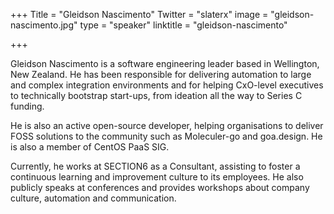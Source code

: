 +++
Title = "Gleidson Nascimento"
Twitter = "slaterx"
image = "gleidson-nascimento.jpg"
type = "speaker"
linktitle = "gleidson-nascimento"

+++

Gleidson Nascimento is a software engineering leader based in Wellington, New Zealand. He has been responsible for delivering automation to large and complex integration environments and for helping CxO-level executives to technically bootstrap start-ups, from ideation all the way to Series C funding.

He is also an active open-source developer, helping organisations to deliver FOSS solutions to the community such as Moleculer-go and goa.design. He is also a member of CentOS PaaS SIG.

Currently, he works at SECTION6 as a Consultant, assisting to foster a continuous learning and improvement culture to its employees. He also publicly speaks at conferences and provides workshops about company culture, automation and communication.